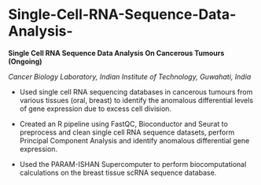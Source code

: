 # Single-Cell-RNA-Sequence-Data-Analysis-

**Single Cell RNA Sequence Data Analysis On Cancerous Tumours (Ongoing)**

*Cancer Biology Laboratory, Indian Institute of Technology, Guwahati, India*

+ Used single cell RNA sequencing databases in cancerous tumours from various tissues (oral, breast) to identify the anomalous differential
levels of gene expression due to excess cell division.

+ Created an R pipeline using FastQC, Bioconductor and Seurat to preprocess and clean single cell RNA sequence datasets, perform
Principal Component Analysis and identify anomalous differential gene expression.

+ Used the PARAM-ISHAN Supercomputer to perform biocomputational calculations on the breast tissue scRNA sequence database.
